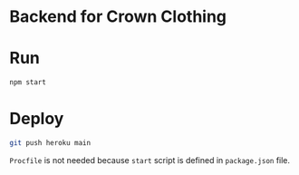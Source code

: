 # Backend for Crown Clothing

# Run

```bash
npm start
```

# Deploy

```bash
git push heroku main
```

`Procfile` is not needed because `start` script is defined in `package.json` file.  

